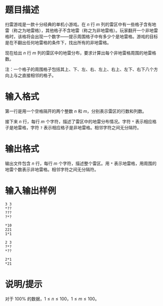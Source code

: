 # 题目描述

扫雷游戏是一款十分经典的单机小游戏。在 $n$ 行 $m$ 列的雷区中有一些格子含有地雷（称之为地雷格），其他格子不含地雷（称之为非地雷格）。玩家翻开一个非地雷格时，该格将会出现一个数字——提示周围格子中有多少个是地雷格。游戏的目标是在不翻出任何地雷格的条件下，找出所有的非地雷格。

现在给出 $n$ 行 $m$ 列的雷区中的地雷分布，要求计算出每个非地雷格周围的地雷格数。

注：一个格子的周围格子包括其上、下、左、右、左上、右上、左下、右下八个方向上与之直接相邻的格子。

# 输入格式

第一行是用一个空格隔开的两个整数 $n$ 和 $m$，分别表示雷区的行数和列数。

接下来 $n$ 行，每行 $m$ 个字符，描述了雷区中的地雷分布情况。字符 `*` 表示相应格子是地雷格，字符 `?` 表示相应格子是非地雷格。相邻字符之间无分隔符。

# 输出格式

输出文件包含 $n$ 行，每行 $m$ 个字符，描述整个雷区。用 `*` 表示地雷格，用周围的地雷个数表示非地雷格。相邻字符之间无分隔符。

# 输入输出样例

```input1
3 3
*??
???
?*?
```

```output1
*10
221
1*1
```

```input2
2 3
?*?
*??
```

```output2
2*1
*21
```

# 说明/提示

对于 $100 \%$ 的数据，$1 \leq n \leq 100$，$1 \leq m \leq 100$。
